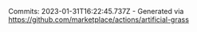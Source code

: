 Commits: 2023-01-31T16:22:45.737Z - Generated via https://github.com/marketplace/actions/artificial-grass
<br>

